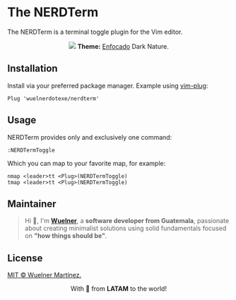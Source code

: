 # The NERDTerm

The NERDTerm is a terminal toggle plugin for the Vim editor.

<div align="center">
  <img src="https://raw.githubusercontent.com/wuelnerdotexe/nerdterm/main/assets/nerdterm.png">
  <strong>Theme:</strong> <a href="https://wuelnerdotexe.github.io/enfocado">Enfocado</a> Dark Nature.
</div>

## Installation

Install via your preferred package manager. Example using [vim-plug](https://github.com/junegunn/vim-plug):

```vim
Plug 'wuelnerdotexe/nerdterm'
```

## Usage

NERDTerm provides only and exclusively one command:

```vim
:NERDTermToggle
```

Which you can map to your favorite map, for example:

```vim
nmap <leader>tt <Plug>(NERDTermToggle)
tmap <leader>tt <Plug>(NERDTermToggle)
```

## Maintainer

> Hi 👋, I'm **[Wuelner](https://linktr.ee/wuelnerdotexe)**, a **software developer from Guatemala**, passionate about creating minimalist solutions using solid fundamentals focused on **"how things should be"**.

## License

[MIT &copy; Wuelner Martínez.](https://github.com/wuelnerdotexe/nerdterm/blob/main/LICENSE)

<p align="center">With 💖 from <strong>LATAM</strong> to the world!</p>
